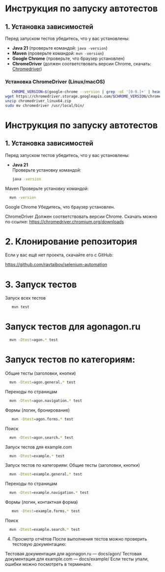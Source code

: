 # Инструкция по запуску автотестов

## 1. Установка зависимостей

Перед запуском тестов убедитесь, что у вас установлены:
- **Java 21** (проверьте командой: `java -version`)
- **Maven** (проверьте командой: `mvn -version`)
- **Google Chrome** (проверьте, что браузер установлен)
- **ChromeDriver** (должен соответствовать версии Chrome, скачать: [Chromedriver](https://chromedriver.chromium.org/downloads))

### Установка ChromeDriver (Linux/macOS)
```bash
   CHROME_VERSION=$(google-chrome --version | grep -oE '[0-9.]+' | head -1)
wget https://chromedriver.storage.googleapis.com/$CHROME_VERSION/chromedriver_linux64.zip
unzip chromedriver_linux64.zip
sudo mv chromedriver /usr/local/bin/
```
# Инструкция по запуску автотестов

## 1. Установка зависимостей

Перед запуском тестов убедитесь, что у вас установлены:

- **Java 21**  
  Проверьте установку командой:
  ```bash
  java -version
Maven
Проверьте установку командой:
```bash
  mvn -version
 ```
Google Chrome
Убедитесь, что браузер установлен.

ChromeDriver
Должен соответствовать версии Chrome.
Скачать можно по ссылке:
https://chromedriver.chromium.org/downloads

# 2. Клонирование репозитория
Если у вас ещё нет проекта, скачайте его с GitHub:

https://github.com/ravtaibov/selenium-automation

# 3. Запуск тестов
Запуск всех тестов
````bash
   mvn test
 ````
 # Запуск тестов для agonagon.ru
````bash
  mvn -Dtest=agon.* test
  ````
  # Запуск тестов по категориям:

  Общие тесты (заголовки, кнопки)

````bash
  mvn -Dtest=agon.general.* test
  ````
  Переходы по страницам

````bash
  mvn -Dtest=agon.navigation.* test
````
  Формы (логин, бронирование)

 ````bash 
    mvn -Dtest=agon.forms.* test
 ````
  Поиск
````bash
  mvn -Dtest=agon.search.* test
  ````
  Запуск тестов для example.com
````bash
  mvn -Dtest=example.* test
  ````
  Запуск тестов по категориям:
  Общие тесты (заголовки, кнопки)
````bash
  mvn -Dtest=example.general.* test
  ````
  Переходы по страницам
````bash
  mvn -Dtest=example.navigation.* test
  ````
  Формы (логин, контактная форма)
````bash
   mvn -Dtest=example.forms.* test
   ````
   Поиск
````bash
  mvn -Dtest=example.search.* test
  ````
  4. Просмотр отчётов
  После выполнения тестов можно проверить тестовую документацию:

Тестовая документация для agonagon.ru — docs/agon/
Тестовая документация для example.com — docs/example/
Если тесты упали, ошибки можно посмотреть в терминале.

